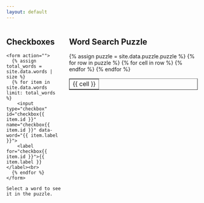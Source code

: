 ```yaml
---
layout: default
---
```


<script>
  document.addEventListener("DOMContentLoaded", function() {
    var checkboxes = document.querySelectorAll('input[type="checkbox"]');

    checkboxes.forEach(function(checkbox) {
      checkbox.addEventListener("change", function() {
        console.log("Checkbox changed:", this.checked);
        var word = this.getAttribute("data-word");
        console.log("Word:", word);
        var puzzleTable = document.querySelector("table");
        var puzzleCells = puzzleTable.getElementsByTagName("td");

        if (this.checked) {
          markWordInPuzzle(puzzleCells, word);
        } else {
          resetWordInPuzzle(puzzleCells, word);
        }
      });
    });

    function markWordInPuzzle(cells, word) {
      console.log("Marking word in puzzle:", word);
      // Convert the word to uppercase and remove non-alphabetic characters
      var cleanWord = word.toUpperCase().replace(/[^A-Z]/g, '');

      var wordFound = false;
      for (var i = 0; i < cells.length; i++) {
        var cell = cells[i];
        if (cell.textContent.toUpperCase() === cleanWord.charAt(0)) {
          var directions = [
            { row: -1, col: 0 }, { row: 1, col: 0 }, // Vertical
            { row: 0, col: -1 }, { row: 0, col: 1 }, // Horizontal
            { row: -1, col: -1 }, { row: -1, col: 1 }, // Diagonal (top left to bottom right)
            { row: 1, col: -1 }, { row: 1, col: 1 } // Diagonal (bottom left to top right)
          ];

          for (var j = 0; j < directions.length; j++) {
            var direction = directions[j];
            var found = checkDirection(cells, cleanWord, cell.parentNode.rowIndex, cell.cellIndex, direction.row, direction.col);
            if (found) {
              wordFound = true;
              break;
            }
          }

          if (wordFound) break;
        }
      }
    }

    function checkDirection(cells, word, row, col, rowDir, colDir) {
      for (var k = 0; k < word.length; k++) {
        var newRow = row + k * rowDir;
        var newCol = col + k * colDir;
        if (newRow < 0 || newRow >= 16 || newCol < 0 || newCol >= 16) {
          return false;
        }
        var cell = cells[newRow * 16 + newCol];
        if (cell.textContent !== word.charAt(k)) {
          return false;
        }
      }

      for (var k = 0; k < word.length; k++) {
        var newRow = row + k * rowDir;
        var newCol = col + k * colDir;
        var cell = cells[newRow * 16 + newCol];
        cell.style.color = "red";
        cell.style.fontWeight = "bold";
      }
      return true;
    }


    function resetWordInPuzzle(cells, word) {
      console.log("Resetting word in puzzle:", word);
      for (var i = 0; i < cells.length; i++) {
        var cell = cells[i];
        if (cell.style.color === "red" && cell.style.fontWeight === "bold") {
          cell.style.color = ""; // Reset color to default
          cell.style.fontWeight = ""; // Reset font weight to default
        }
      }
    }

  });
</script>

<div style="display: flex; justify-content: space-between;">
  <div style="width: 30%; margin-right: 20px;"> <!-- Added margin-right for the gap -->
    <h2>Checkboxes</h2>

    <form action="">
      {% assign total_words = site.data.words | size %}
      {% for item in site.data.words limit: total_words %}
        <input type="checkbox" id="checkbox{{ item.id }}" name="checkbox{{ item.id }}" data-word="{{ item.label }}">
        <label for="checkbox{{ item.id }}">{{ item.label }}</label><br>
      {% endfor %}
    </form>

    Select a word to see it in the puzzle.

  </div>

  <div style="width: 70%;">
    <h2>Word Search Puzzle</h2>
    <table border="1">
      {% assign puzzle = site.data.puzzle.puzzle %}
      {% for row in puzzle %}
        <tr>
          {% for cell in row %}
            <td data-letter="{{ cell }}">{{ cell }}</td>
          {% endfor %}
        </tr>
      {% endfor %}
    </table>
  </div>
</div>
